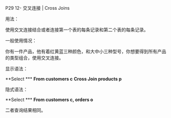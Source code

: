 P29 12- 交叉连接 | Cross Joins



 用法：

使用交叉连接结合或者连接第一个表的每条记录和第二个表的每条记录。



一般使用情况：

你有一件产品，他有着红黄蓝三种颜色，和大中小三种型号，你想要得到所有产品的类型组合，使用交叉连接。



显示语法：

**Select ***
**From customers 	c**
**Cross Join products	p**



隐式语法：

**Select ***
**From customers 	c, orders o**

二者查询结果相同。